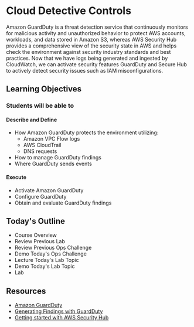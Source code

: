# Cloud Detective Controls

Amazon GuardDuty is a threat detection service that continuously monitors for malicious activity and unauthorized behavior to protect AWS accounts, workloads, and data stored in Amazon S3, whereas AWS Security Hub provides a comprehensive view of the security state in AWS and helps check the environment against security industry standards and best practices. Now that we have logs being generated and ingested by CloudWatch, we can activate security features GuardDuty and Secure Hub to actively detect security issues such as IAM misconfigurations. 

## Learning Objectives

### Students will be able to

#### Describe and Define

- How Amazon GuardDuty protects the environment utilizing:
  - Amazon VPC Flow logs
  - AWS CloudTrail
  - DNS requests
- How to manage GuardDuty findings
- Where GuardDuty sends events

#### Execute

- Activate Amazon GuardDuty
- Configure GuardDuty
- Obtain and evaluate GuardDuty findings

## Today's Outline

- Course Overview
- Review Previous Lab
- Review Previous Ops Challenge
- Demo Today's Ops Challenge
- Lecture Today's Lab Topic
- Demo Today's Lab Topic
- Lab

## Resources

- [Amazon GuardDuty](https://aws.amazon.com/guardduty/)
- [Generating Findings with GuardDuty](docs.aws.amazon.com/guard-duty/latest/ug/guardduty_findings.html#guardduty_findings/scripts)
- [Getting started with AWS Security Hub](https://aws.amazon.com/security-hub/getting-started/)

